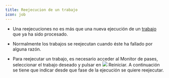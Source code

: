 ```yaml
---
title: Reejecucion de un trabajo
icon: job
---
```


* Una reejecuciones no es más que una nueva ejecución de un [trabajo](es/Conceptos/job) que ya ha sido procesado.

* Normalmente los trabajos se reejecutan cuando éste ha fallado por alguna razón.

* Para reejecutar un trabajo, es necesario acceder al Monitor de pases, seleccionar el trabajo deseado y pulsar en  <img src="/static/images/icons/restart.gif" /> Reiniciar. A continuación se tiene que indicar desde que fase de la ejecución se quiere reejecutar.

